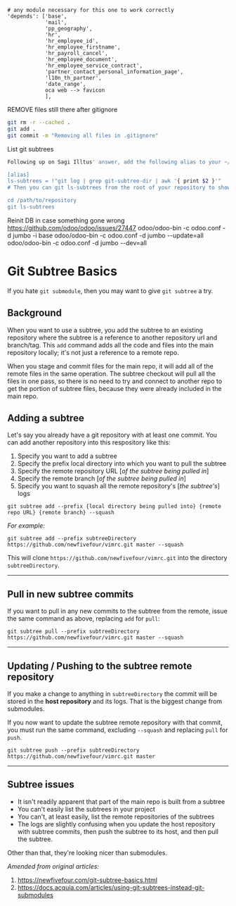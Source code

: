     # any module necessary for this one to work correctly
    'depends': ['base',
                'mail',
                'pp_geography',
                'hr',
                'hr_employee_id',
                'hr_employee_firstname',
                'hr_payroll_cancel',
                'hr_employee_document',
                'hr_employee_service_contract',
                'partner_contact_personal_information_page',
                'l10n_th_partner',
                'date_range',
                oca web --> favicon
                ],

REMOVE files still there after gitignore
```bash
git rm -r --cached .
git add .
git commit -m "Removing all files in .gitignore"
```

List git subtrees
```bash
Following up on Sagi Illtus' answer, add the following alias to your ~/.gitconfig

[alias]
ls-subtrees = !"git log | grep git-subtree-dir | awk '{ print $2 }'"
# Then you can git ls-subtrees from the root of your repository to show all subtree paths:

cd /path/to/repository
git ls-subtrees
```

Reinit DB in case something gone wrong
https://github.com/odoo/odoo/issues/27447
odoo/odoo-bin -c odoo.conf -d jumbo -i base
odoo/odoo-bin -c odoo.conf -d jumbo --update=all
odoo/odoo-bin -c odoo.conf -d jumbo --dev=all

# Git Subtree Basics
If you hate `git submodule`, then you may want to give `git subtree` a try.

## Background
When you want to use a subtree, you add the subtree to an existing repository where the subtree is a reference to another repository url and branch/tag. This `add` command adds all the code and files into the main repository locally; it's not just a reference to a remote repo. 

When you stage and commit files for the main repo, it will add all of the remote files in the same operation. The subtree checkout will pull all the files in one pass, so there is no need to try and connect to another repo to get the portion of subtree files, because they were already included in the main repo.

## Adding a subtree
Let's say you already have a git repository with at least one commit. You can add another repository into this respository like this:

1. Specify you want to add a subtree
2. Specify the prefix local directory into which you want to pull the subtree
3. Specify the remote repository URL [*of the subtree being pulled in*]
4. Specify the remote branch [*of the subtree being pulled in*]
5. Specify you want to squash all the remote repository's [*the subtree's*] logs

`git subtree add --prefix {local directory being pulled into} {remote repo URL} {remote branch} --squash`

*For example:*

`git subtree add --prefix subtreeDirectory https://github.com/newfivefour/vimrc.git master --squash`

This will clone `https://github.com/newfivefour/vimrc.git` into the directory `subtreeDirectory`.


***
## Pull in new subtree commits
If you want to pull in any new commits to the subtree from the remote, issue the same command as above, replacing `add` for `pull`:

`git subtree pull --prefix subtreeDirectory https://github.com/newfivefour/vimrc.git master --squash`


***
## Updating / Pushing to the subtree remote repository
If you make a change to anything in `subtreeDirectory` the commit will be stored in the **host repository** and its logs. That is the biggest change from submodules.

If you now want to update the subtree remote repository with that commit, you must run the same command, excluding `--squash` and replacing `pull` for `push`.

`git subtree push --prefix subtreeDirectory https://github.com/newfivefour/vimrc.git master`


***
## Subtree issues

 * It isn't readily apparent that part of the main repo is built from a subtree
* You can't easily list the subtrees in your project
* You can't, at least easily, list the remote repositories of the subtrees
* The logs are slightly confusing when you update the host repository with subtree commits, then push the subtree to its host, and then pull the subtree.

Other than that, they're looking nicer than submodules.

*Amended from original articles:*
1. https://newfivefour.com/git-subtree-basics.html
2. https://docs.acquia.com/articles/using-git-subtrees-instead-git-submodules